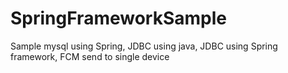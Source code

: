 # SpringFrameworkSample
Sample mysql using Spring, JDBC using java, JDBC using Spring framework, FCM send to single device
